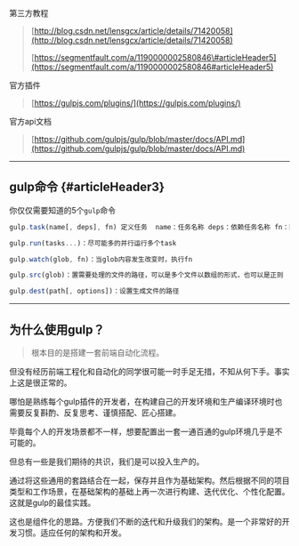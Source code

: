 第三方教程

> [http://blog.csdn.net/lensgcx/article/details/71420058](http://blog.csdn.net/lensgcx/article/details/71420058)
>
> [https://segmentfault.com/a/1190000002580846\#articleHeader5](https://segmentfault.com/a/1190000002580846#articleHeader5)

官方插件

> [https://gulpjs.com/plugins/](https://gulpjs.com/plugins/)

官方api文档

> [https://github.com/gulpjs/gulp/blob/master/docs/API.md](https://github.com/gulpjs/gulp/blob/master/docs/API.md)

---

## gulp命令 {#articleHeader3}

你仅仅需要知道的5个`gulp`命令

```js
gulp.task(name[, deps], fn) 定义任务  name：任务名称 deps：依赖任务名称 fn：回调函数

gulp.run(tasks...)：尽可能多的并行运行多个task

gulp.watch(glob, fn)：当glob内容发生改变时，执行fn

gulp.src(glob)：置需要处理的文件的路径，可以是多个文件以数组的形式，也可以是正则

gulp.dest(path[, options])：设置生成文件的路径
```

---

## 为什么使用gulp？

> 根本目的是搭建一套前端自动化流程。

但没有经历前端工程化和自动化的同学很可能一时手足无措，不知从何下手。事实上这是很正常的。

哪怕是熟练每个gulp插件的开发者，在构建自己的开发环境和生产编译环境时也需要反复斟酌、反复思考、谨慎搭配、匠心搭建。

毕竟每个人的开发场景都不一样，想要配置出一套一通百通的gulp环境几乎是不可能的。

但总有一些是我们期待的共识，我们是可以投入生产的。

通过将这些通用的套路结合在一起，保存并且作为基础架构。然后根据不同的项目类型和工作场景，在基础架构的基础上再一次进行构建、迭代优化、个性化配置。这就是gulp的最佳实践。

这也是组件化的思路。方便我们不断的迭代和升级我们的架构。是一个非常好的开发习惯。适应任何的架构和开发。

